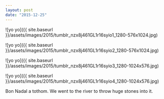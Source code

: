 ```yaml
---
layout: post
date: "2015-12-25"
---
```


![yo yo]({{ site.baseurl }}/assets/images/2015/tumblr_nzx8j461GL1r16syio1_1280-576x1024.jpg)

![yo yo]({{ site.baseurl }}/assets/images/2015/tumblr_nzx8j461GL1r16syio2_1280-576x1024.jpg)

![yo yo]({{ site.baseurl }}/assets/images/2015/tumblr_nzx8j461GL1r16syio3_1280-1024x576.jpg)

![yo yo]({{ site.baseurl }}/assets/images/2015/tumblr_nzx8j461GL1r16syio4_1280-1024x576.jpg)

Bon Nadal a tothom. We went to the river to throw huge stones into it.
